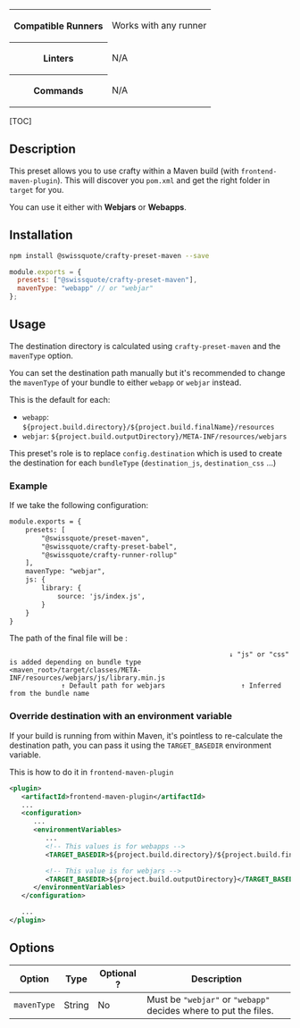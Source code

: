 <table>
<tr><th>Compatible Runners</th><td>

Works with any runner

</td></tr>
<tr><th>Linters</th><td>

N/A

</td></tr>
<tr><th>Commands</th><td>

N/A

</td></tr>
</table>

[TOC]

## Description

This preset allows you to use crafty within a Maven build (with
`frontend-maven-plugin`). This will discover you `pom.xml` and get the right
folder in `target` for you.

You can use it either with **Webjars** or **Webapps**.

## Installation

```bash
npm install @swissquote/crafty-preset-maven --save
```

```javascript
module.exports = {
  presets: ["@swissquote/crafty-preset-maven"],
  mavenType: "webapp" // or "webjar"
};
```

## Usage

The destination directory is calculated using `crafty-preset-maven` and the
`mavenType` option.

You can set the destination path manually but it's recommended to change the
`mavenType` of your bundle to either `webapp` or `webjar` instead.

This is the default for each:

- `webapp`: `${project.build.directory}/${project.build.finalName}/resources`
- `webjar`: `${project.build.outputDirectory}/META-INF/resources/webjars`

This preset's role is to replace `config.destination` which is used to create
the destination for each `bundleType` (`destination_js`, `destination_css` ...)

### Example

If we take the following configuration:

```xml
module.exports = {
    presets: [
        "@swissquote/preset-maven",
        "@swissquote/crafty-preset-babel",
        "@swissquote/crafty-runner-rollup"
    ],
    mavenType: "webjar",
    js: {
        library: {
            source: 'js/index.js',
        }
    }
}
```

The path of the final file will be :

```ignore
                                                       ↓ "js" or "css" is added depending on bundle type
<maven_root>/target/classes/META-INF/resources/webjars/js/library.min.js
             ↑ Default path for webjars                   ↑ Inferred from the bundle name
```

### Override destination with an environment variable

If your build is running from within Maven, it's pointless to re-calculate the
destination path, you can pass it using the `TARGET_BASEDIR` environment
variable.

This is how to do it in `frontend-maven-plugin`

```xml
<plugin>
   <artifactId>frontend-maven-plugin</artifactId>
   ...
   <configuration>
      ...
      <environmentVariables>
         ...
         <!-- This values is for webapps -->
         <TARGET_BASEDIR>${project.build.directory}/${project.build.finalName}</TARGET_BASEDIR>

         <!-- This value is for webjars -->
         <TARGET_BASEDIR>${project.build.outputDirectory}</TARGET_BASEDIR>
      </environmentVariables>
   </configuration>

   ...
</plugin>
```

## Options

| Option      | Type   | Optional ? | Description                                                      |
| ----------- | ------ | ---------- | ---------------------------------------------------------------- |
| `mavenType` | String | No         | Must be `"webjar"` or `"webapp"` decides where to put the files. |
